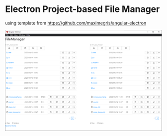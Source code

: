 # Electron Project-based File Manager

using template from https://github.com/maximegris/angular-electron

![Screenshot](screenshot.png)